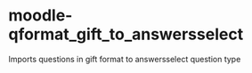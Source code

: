 # moodle-qformat_gift_to_answersselect
Imports questions in gift format to answersselect question type
